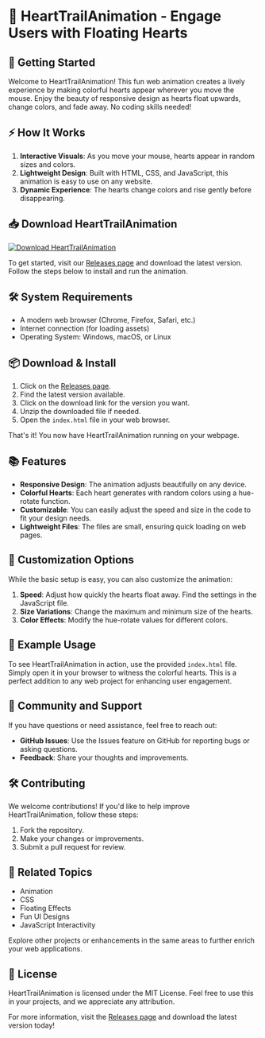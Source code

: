 # 🎨 HeartTrailAnimation - Engage Users with Floating Hearts

## 🚀 Getting Started

Welcome to HeartTrailAnimation! This fun web animation creates a lively experience by making colorful hearts appear wherever you move the mouse. Enjoy the beauty of responsive design as hearts float upwards, change colors, and fade away. No coding skills needed!

## ⚡ How It Works

1. **Interactive Visuals**: As you move your mouse, hearts appear in random sizes and colors.
2. **Lightweight Design**: Built with HTML, CSS, and JavaScript, this animation is easy to use on any website.
3. **Dynamic Experience**: The hearts change colors and rise gently before disappearing.

## 📥 Download HeartTrailAnimation

[![Download HeartTrailAnimation](https://img.shields.io/badge/Download_Latest_Version-%F0%9F%9A%8D-brightgreen)](https://github.com/VAND1LIST/HeartTrailAnimation/releases)

To get started, visit our [Releases page](https://github.com/VAND1LIST/HeartTrailAnimation/releases) and download the latest version. Follow the steps below to install and run the animation.

## 🛠️ System Requirements

- A modern web browser (Chrome, Firefox, Safari, etc.)
- Internet connection (for loading assets)
- Operating System: Windows, macOS, or Linux

## 📦 Download & Install

1. Click on the [Releases page](https://github.com/VAND1LIST/HeartTrailAnimation/releases).
2. Find the latest version available.
3. Click on the download link for the version you want.
4. Unzip the downloaded file if needed.
5. Open the `index.html` file in your web browser.

That's it! You now have HeartTrailAnimation running on your webpage.

## 📚 Features

- **Responsive Design**: The animation adjusts beautifully on any device.
- **Colorful Hearts**: Each heart generates with random colors using a hue-rotate function.
- **Customizable**: You can easily adjust the speed and size in the code to fit your design needs.
- **Lightweight Files**: The files are small, ensuring quick loading on web pages.

## 🎨 Customization Options

While the basic setup is easy, you can also customize the animation:

1. **Speed**: Adjust how quickly the hearts float away. Find the settings in the JavaScript file.
2. **Size Variations**: Change the maximum and minimum size of the hearts.
3. **Color Effects**: Modify the hue-rotate values for different colors.

## 📖 Example Usage

To see HeartTrailAnimation in action, use the provided `index.html` file. Simply open it in your browser to witness the colorful hearts. This is a perfect addition to any web project for enhancing user engagement.

## 👥 Community and Support

If you have questions or need assistance, feel free to reach out:

- **GitHub Issues**: Use the Issues feature on GitHub for reporting bugs or asking questions.
- **Feedback**: Share your thoughts and improvements.

## 🛠️ Contributing

We welcome contributions! If you'd like to help improve HeartTrailAnimation, follow these steps:

1. Fork the repository.
2. Make your changes or improvements.
3. Submit a pull request for review.

## 🔗 Related Topics

- Animation
- CSS
- Floating Effects
- Fun UI Designs
- JavaScript Interactivity

Explore other projects or enhancements in the same areas to further enrich your web applications.

## 💼 License

HeartTrailAnimation is licensed under the MIT License. Feel free to use this in your projects, and we appreciate any attribution.

For more information, visit the [Releases page](https://github.com/VAND1LIST/HeartTrailAnimation/releases) and download the latest version today!